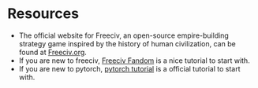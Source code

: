# Resources
* The official website for Freeciv, an open-source empire-building strategy game inspired by the history of human civilization, can be found at [Freeciv.org](http://freeciv.org/).
* If you are new to freeciv, [Freeciv Fandom](https://freeciv.fandom.com/wiki/Main_Page) is a nice tutorial to start with.
* If you are new to pytorch, [pytorch tutorial](https://pytorch.org/tutorials/) is a official tutorial to start with.